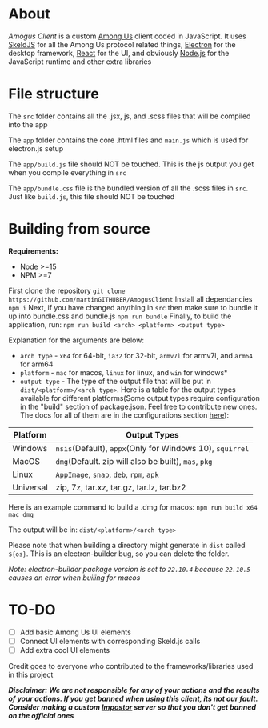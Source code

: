 # About
*Amogus Client* is a custom [Among Us](https://innersloth.com/gameAmongUs.php) client coded in JavaScript. It uses [SkeldJS](https://github.com/SkeldJS/SkeldJS) for all the Among Us protocol related things, [Electron](https://www.electronjs.org/) for the desktop framework, [React](https://reactjs.org) for the UI, and obviously [Node.js](https://nodejs.org) for the JavaScript runtime and other extra libraries

# File structure
The `src` folder contains all the .jsx, js, and .scss files that will be compiled into the app

The `app` folder contains the core .html files and `main.js` which is used for electron.js setup

The `app/build.js` file should NOT be touched. This is the js output you get when you compile everything in `src`

The `app/bundle.css` file is the bundled version of all the .scss files in `src`. Just like `build.js`, this file should NOT be touched

# Building from source
**Requirements:**

* Node >=15
* NPM >=7

First clone the repository
`git clone https://github.com/martinGITHUBER/AmogusClient`
Install all dependancies
`npm i`
Next, if you have changed anything in `src` then make sure to bundle it up into bundle.css and bundle.js
`npm run bundle`
Finally, to build the application, run: `npm run build <arch> <platform> <output type>`

Explanation for the arguments are below:
* `arch type` - `x64` for 64-bit, `ia32` for 32-bit, `armv7l` for armv7l, and `arm64` for arm64
* `platform` - `mac` for macos, `linux` for linux, and `win` for windows*<br/>
* `output type` - The type of the output file that will be put in `dist/<platform>/<arch type>`. Here is a table for the output types available for different platforms(Some output types require configuration in the "build" section of package.json. Feel free to contribute new ones. The docs for all of them are in the configurations section [here](https://www.electron.build)):

Platform | Output Types
-------- | ------------
Windows | `nsis`(Default), `appx`(Only for Windows 10), `squirrel`
MacOS | `dmg`(Default. zip will also be built), `mas`, `pkg`
Linux | `AppImage`, `snap`, `deb`, `rpm`, `apk`
Universal | zip, 7z, tar.xz, tar.gz, tar.lz, tar.bz2

Here is an example command to build a .dmg for macos: `npm run build x64 mac dmg`

The output will be in: `dist/<platform>/<arch type>`

Please note that when building a directory might generate in `dist` called `${os}`. This is an electron-builder bug, so you can delete the folder.

*Note: electron-builder package version is set to `22.10.4` because `22.10.5` causes an error when builing for macos*

# TO-DO
- [ ] Add basic Among Us UI elements
- [ ] Connect UI elements with corresponding Skeld.js calls
- [ ] Add extra cool UI elements

Credit goes to everyone who contributed to the frameworks/libraries used in this project

***Disclaimer: We are not responsible for any of your actions and the results of your actions. If you get banned when using this client, its not our fault. Consider making a custom [Impostor](https://github.com/Impostor/Impostor) server so that you don't get banned on the official ones***